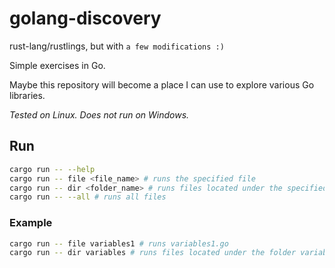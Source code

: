 # golang-discovery

rust-lang/rustlings, but with `a few modifications :)`

Simple exercises in Go.

Maybe this repository will become a place I can use to explore various Go libraries.

_Tested on Linux. Does not run on Windows._

## Run

```bash
cargo run -- --help
cargo run -- file <file_name> # runs the specified file
cargo run -- dir <folder_name> # runs files located under the specified directory
cargo run -- --all # runs all files
```

### Example

```bash
cargo run -- file variables1 # runs variables1.go
cargo run -- dir variables # runs files located under the folder variables
```
